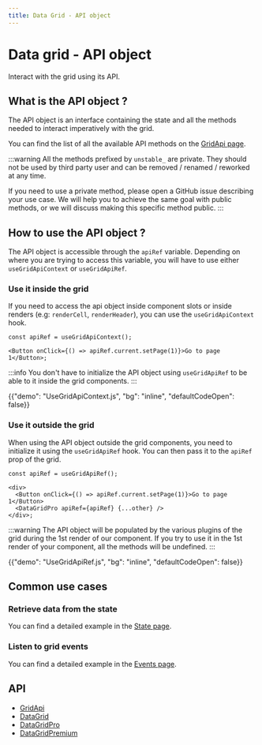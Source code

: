 ```yaml
---
title: Data Grid - API object
---
```


# Data grid - API object

<p class="description">Interact with the grid using its API.</p>

## What is the API object ?

The API object is an interface containing the state and all the methods needed to interact imperatively with the grid.

You can find the list of all the available API methods on the [GridApi page](/x/api/data-grid/grid-api/).

:::warning
All the methods prefixed by `unstable_` are private.
They should not be used by third party user and can be removed / renamed / reworked at any time.

If you need to use a private method, please open a GitHub issue describing your use case.
We will help you to achieve the same goal with public methods, or we will discuss making this specific method public.
:::

## How to use the API object ?

The API object is accessible through the `apiRef` variable.
Depending on where you are trying to access this variable, you will have to use either `useGridApiContext` or `useGridApiRef`.

### Use it inside the grid

If you need to access the api object inside component slots or inside renders (e.g: `renderCell`, `renderHeader`),
you can use the `useGridApiContext` hook.

```tsx
const apiRef = useGridApiContext();

<Button onClick={() => apiRef.current.setPage(1)}>Go to page 1</Button>;
```

:::info
You don't have to initialize the API object using `useGridApiRef` to be able to it inside the grid components.
:::

{{"demo": "UseGridApiContext.js", "bg": "inline", "defaultCodeOpen": false}}

### Use it outside the grid [<span class="plan-pro"></span>](https://mui.com/store/items/mui-x-pro/)

When using the API object outside the grid components, you need to initialize it using the `useGridApiRef` hook.
You can then pass it to the `apiRef` prop of the grid.

```tsx
const apiRef = useGridApiRef();

<div>
  <Button onClick={() => apiRef.current.setPage(1)}>Go to page 1</Button>
  <DataGridPro apiRef={apiRef} {...other} />
</div>;
```

:::warning
The API object will be populated by the various plugins of the grid during the 1st render of our component.
If you try to use it in the 1st render of your component, all the methods will be undefined.
:::

{{"demo": "UseGridApiRef.js", "bg": "inline", "defaultCodeOpen": false}}

## Common use cases

### Retrieve data from the state

You can find a detailed example in the [State page](/x/react-data-grid/state/#access-the-state).

### Listen to grid events

You can find a detailed example in the [Events page](/x/react-data-grid/events/#subscribing-to-events).

## API

- [GridApi](/x/api/data-grid/grid-api/)
- [DataGrid](/x/api/data-grid/data-grid/)
- [DataGridPro](/x/api/data-grid/data-grid-pro/)
- [DataGridPremium](/x/api/data-grid/data-grid-premium/)
